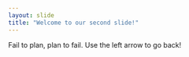```yaml
---
layout: slide
title: "Welcome to our second slide!"
---
```

Fail to plan, plan to fail.
Use the left arrow to go back!
